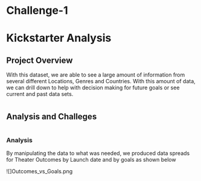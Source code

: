 # Challenge-1

# Kickstarter Analysis

##
## Project Overview

With this dataset, we are able to see a large amount of information from several different Locations, Genres and Countries.  With this amount of data, we can drill down to help with decision making for future goals or see current and past data sets. 

#
## Analysis and Challeges

##
#
### Analysis
By manipulating the data to what was needed, we produced data spreads for Theater Outcomes by Launch date and by goals as shown below

![]Outcomes_vs_Goals.png




